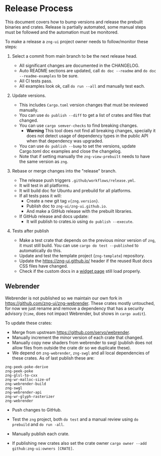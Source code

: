 # Release Process

This document covers how to bump versions and release the prebuilt binaries and crates. Release is partially automated, some manual steps must be followed and the automation must be monitored.

To make a release a `zng-ui` project owner needs to follow/monitor these steps:

1. Select a commit from main branch to be the next release head.
   * All significant changes are documented in the CHANGELOG.
   * Auto README sections are updated, call `do doc --readme` and `do doc --readme-examples` to be sure.
   * All CI tests pass.
   * All examples look ok, call `do run --all` and manually test each.

2. Update versions.
    * This includes `Cargo.toml` version changes that must be reviewed manually.
    * You can use `do publish --diff` to get a list of crates and files that changed.
    * You can use `cargo semver-checks` to find breaking changes.
        - **Warning** This tool does not find all breaking changes, specially it does not detect usage
          of dependency types in the public API when that dependency was upgraded.
    * You can use `do publish --bump` to set the versions, update Cargo.toml doc examples and close the changelog.
    * Note that if setting manually the `zng-view-prebuilt` needs to have the same version as `zng`.

3. Rebase or merge changes into the "release" branch.
    * The release push triggers `.github/workflows/release.yml`.
    * It will test in all platforms.
    * It will build doc for Ubuntu and prebuild for all platforms.
    * If all tests pass it will: 
        - Create a new git tag `v{zng.version}`.
        - Publish doc to `zng-ui/zng-ui.github.io`.
        - And make a GitHub release with the prebuilt libraries.
    * If GitHub release and docs update:
        - It will publish to crates.io using `do publish --execute`.

4. Tests after publish
   * Make a test crate that depends on the previous minor version of `zng`, it must still build.
      You can use `cargo do test --published` to automatically do this.
   * Update and test the template project (`zng-template`) repository.
   * Update the <https://zng-ui.github.io/> header if the reused Rust docs CSS files have changed.
   * Check if the custom docs in a [widget page](https://zng-ui.github.io/doc/zng/text/struct.Text.html) still load properly.

## Webrender

Webrender is not published so we maintain our own fork in <https://github.com/zng-ui/zng-webrender>. These crates mostly untouched,
for now we just rename and remove a dependency that has a security advisory (`time`, does not impact Webrender, but shows in `cargo audit`).

To update these crates:

* Merge from upstream <https://github.com/servo/webrender>.
* Manually increment the minor version of each crate that changed.
* Manually copy new shaders from webrender to swgl (publish does not allow files from outside the crate dir so we duplicate these).
* We depend on `zng-webrender`, `zng-swgl` and all local dependencies of these crates. As of last publish these are:

```
zng-peek-poke-derive
zng-peek-poke
zng-glsl-to-cxx
zng-wr-malloc-size-of
zng-webrender-build
zng-swgl
zng-webrender-api
zng-wr-glyph-rasterizer
zng-webrender
```

* Push changes to GitHub.
* Test the `zng` project, both `do test` and a manual review using `do prebuild` and `do run -all`.
* Manually publish each crate.

* If publishing new crates also set the crate owner `cargo owner --add github:zng-ui:owners [CRATE]`.
